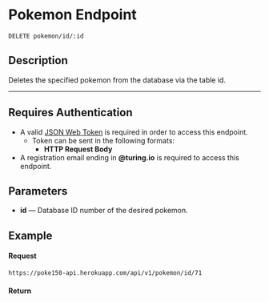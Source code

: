 # Pokemon Endpoint

```
DELETE pokemon/id/:id
```

## Description
Deletes the specified pokemon from the database via the table id.

---

## Requires Authentication
- A valid [JSON Web Token](https://jwt.io/) is required in order to access this endpoint.
  - Token can be sent in the following formats:
    - **HTTP Request Body**
- A registration email ending in **@turing.io** is required to access this endpoint.

## Parameters
- **id** — Database ID number of the desired pokemon.


## Example

#### Request
```
https://poke150-api.herokuapp.com/api/v1/pokemon/id/71
```

#### Return
```json

```

